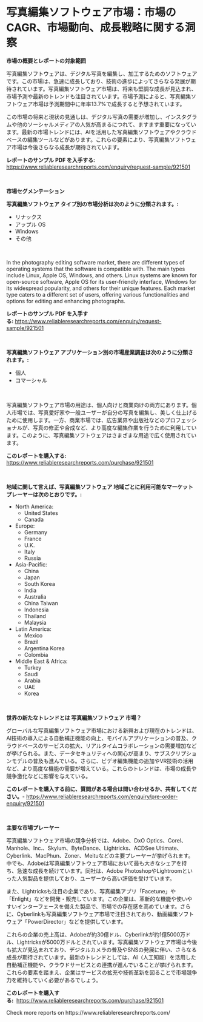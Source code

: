 <p><h1>写真編集ソフトウェア市場：市場のCAGR、市場動向、成長戦略に関する洞察</h1></p><p><strong>市場の概要とレポートの対象範囲</strong></p>
<p><p>写真編集ソフトウェアは、デジタル写真を編集し、加工するためのソフトウェアです。この市場は、急速に成長しており、技術の進歩によってさらなる発展が期待されています。写真編集ソフトウェア市場は、将来も堅調な成長が見込まれ、市場予測や最新のトレンドも注目されています。市場予測によると、写真編集ソフトウェア市場は予測期間中に年率13.7%で成長すると予想されています。</p><p>この市場の将来と現状の見通しは、デジタル写真の需要が増加し、インスタグラムや他のソーシャルメディアの人気が高まるにつれて、ますます重要になっています。最新の市場トレンドには、AIを活用した写真編集ソフトウェアやクラウドベースの編集ツールなどがあります。これらの要素により、写真編集ソフトウェア市場は今後さらなる成長が期待されています。</p></p>
<p><strong>レポートのサンプル PDF を入手する:</strong> <a href="https://www.reliableresearchreports.com/enquiry/request-sample/921501">https://www.reliableresearchreports.com/enquiry/request-sample/921501</a></p>
<p>&nbsp;</p>
<p><strong>市場セグメンテーション</strong></p>
<p><strong>写真編集ソフトウェア タイプ別の市場分析は次のように分類されます。:</strong></p>
<p><ul><li>リナックス</li><li>アップル OS</li><li>Windows</li><li>その他</li></ul></p>
<p>&nbsp;</p>
<p><p>In the photography editing software market, there are different types of operating systems that the software is compatible with. The main types include Linux, Apple OS, Windows, and others. Linux systems are known for open-source software, Apple OS for its user-friendly interface, Windows for its widespread popularity, and others for their unique features. Each market type caters to a different set of users, offering various functionalities and options for editing and enhancing photographs.</p></p>
<p><strong>レポートのサンプル PDF を入手する:</strong>&nbsp;<a href="https://www.reliableresearchreports.com/enquiry/request-sample/921501">https://www.reliableresearchreports.com/enquiry/request-sample/921501</a></p>
<p>&nbsp;</p>
<p><strong> 写真編集ソフトウェア アプリケーション別の市場産業調査は次のように分類されます。:</strong></p>
<p><ul><li>個人</li><li>コマーシャル</li></ul></p>
<p>&nbsp;</p>
<p><p>写真編集ソフトウェア市場の用途は、個人向けと商業向けの両方にあります。個人市場では、写真愛好家や一般ユーザーが自分の写真を編集し、美しく仕上げるために使用します。一方、商業市場では、広告業界や出版社などのプロフェッショナルが、写真の修正や合成など、より高度な編集作業を行うために利用しています。このように、写真編集ソフトウェアはさまざまな用途で広く使用されています。</p></p>
<p><strong>このレポートを購入する:</strong>&nbsp; <a href="https://www.reliableresearchreports.com/purchase/921501">https://www.reliableresearchreports.com/purchase/921501</a></p>
<p>&nbsp;</p>
<p><strong>地域に関して言えば、写真編集ソフトウェア 地域ごとに利用可能なマーケットプレーヤーは次のとおりです。:</strong></p>
<p><ul>
    <li>
        North America:
        <ul>
            <li>United States</li>
            <li>Canada</li>
        </ul>
    </li>
    <li>
        Europe:
        <ul>
            <li>Germany</li>
            <li>France</li>
            <li>U.K.</li>
            <li>Italy</li>
            <li>Russia</li>
        </ul>
    </li>
    <li>
        Asia-Pacific:
        <ul>
            <li>China</li>
            <li>Japan</li>
            <li>South Korea</li>
            <li>India</li>
            <li>Australia</li>
            <li>China Taiwan</li>
            <li>Indonesia</li>
            <li>Thailand</li>
            <li>Malaysia</li>
        </ul>
    </li>
    <li>
        Latin America:
        <ul>
            <li>Mexico</li>
            <li>Brazil</li>
            <li>Argentina Korea</li>
            <li>Colombia</li>
        </ul>
    </li>
    <li>
        Middle East & Africa:
        <ul>
            <li>Turkey</li>
            <li>Saudi</li>
            <li>Arabia</li>
            <li>UAE</li>
            <li>Korea</li>
        </ul>
    </li>
    </ul></p>
<p>&nbsp;</p>
<p><strong>世界の新たなトレンドとは 写真編集ソフトウェア 市場？</strong></p>
<p><p>グローバルな写真編集ソフトウェア市場における新興および現在のトレンドは、AI技術の導入による自動補正機能の向上、モバイルアプリケーションの普及、クラウドベースのサービスの拡大、リアルタイムコラボレーションの需要増加などが挙げられる。また、データセキュリティへの関心が高まり、サブスクリプションモデルの普及も進んでいる。さらに、ビデオ編集機能の追加やVR技術の活用など、より高度な機能の需要が増えている。これらのトレンドは、市場の成長や競争激化などに影響を与えている。</p></p>
<p><strong>このレポートを購入する前に、質問がある場合は問い合わせるか、共有してください。</strong>- <a href="https://www.reliableresearchreports.com/enquiry/pre-order-enquiry/921501">https://www.reliableresearchreports.com/enquiry/pre-order-enquiry/921501</a></p>
<p>&nbsp;</p>
<p><strong>主要な市場プレーヤー</strong></p>
<p><p>写真編集ソフトウェア市場の競争分析では、Adobe、DxO Optics、Corel、Manhole、Inc.、Skylum、ByteDance、Lightricks、ACDSee Ultimate、Cyberlink、MacPhun、Zoner、Meituなどの主要プレーヤーが挙げられます。中でも、Adobeは写真編集ソフトウェア市場において最も大きなシェアを持ち、急速な成長を続けています。同社は、Adobe PhotoshopやLightroomといった人気製品を提供しており、ユーザーから高い評価を受けています。</p><p>また、Lightricksも注目の企業であり、写真編集アプリ「Facetune」や「Enlight」などを開発・販売しています。この企業は、革新的な機能や使いやすいインターフェースを備えた製品で、市場での存在感を高めています。さらに、Cyberlinkも写真編集ソフトウェア市場で注目されており、動画編集ソフトウェア「PowerDirector」などを提供しています。</p><p>これらの企業の売上高は、Adobeが約30億ドル、Cyberlinkが約1億5000万ドル、Lightricksが5000万ドルとされています。写真編集ソフトウェア市場は今後も拡大が見込まれており、デジタルカメラの普及やSNSの発展に伴い、さらなる成長が期待されています。最新のトレンドとしては、AI（人工知能）を活用した自動補正機能や、クラウドサービスとの連携が進んでいることが挙げられます。これらの要素を踏まえ、企業はサービスの拡充や技術革新を図ることで市場競争力を維持していく必要があるでしょう。</p></p>
<p><strong>このレポートを購入する:</strong>&nbsp;&nbsp;<a href="https://www.reliableresearchreports.com/purchase/921501">https://www.reliableresearchreports.com/purchase/921501</a></p>
<p>Check more reports on https://www.reliableresearchreports.com/</p>